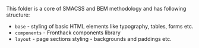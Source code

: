 This folder is a core of SMACSS and BEM methodology and has following structure:

* `base` - styling of basic HTML elements like typography, tables, forms etc.
* `components` - Fronthack components library
* `layout` - page sections styling - backgrounds and paddings etc.
